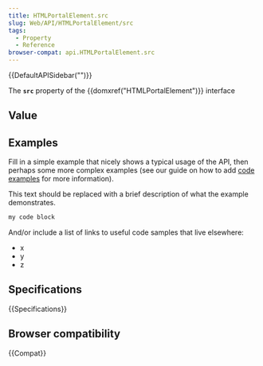 ```yaml
---
title: HTMLPortalElement.src
slug: Web/API/HTMLPortalElement/src
tags:
  - Property
  - Reference
browser-compat: api.HTMLPortalElement.src
---
```

{{DefaultAPISidebar("")}}

The **`src`** property of the {{domxref("HTMLPortalElement")}} interface 

## Value



## Examples

Fill in a simple example that nicely shows a typical usage of the API, then perhaps some more complex examples (see our guide on how to add [code examples](/en-US/docs/MDN/Contribute/Structures/Code_examples) for more information).

This text should be replaced with a brief description of what the example demonstrates.

```js
my code block
```

And/or include a list of links to useful code samples that live elsewhere:

*   x
*   y
*   z

## Specifications

{{Specifications}}

## Browser compatibility

{{Compat}}


